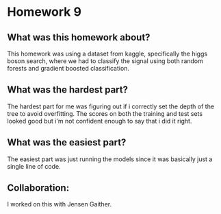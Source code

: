 # Homework 9

## What was this homework about? 
This homework was using a dataset from kaggle, specifically the higgs boson search, where we had to classify the signal using both random forests and gradient boosted classification. 

## What was the hardest part? 
The hardest part for me was figuring out if i correctly set the depth of the tree to avoid overfitting. The scores on both the training and test sets looked good but i'm not confident enough to say that i did it right. 

## What was the easiest part? 
The easiest part was just running the models since it was basically just a single line of code.  

## Collaboration: 
I worked on this with Jensen Gaither. 

